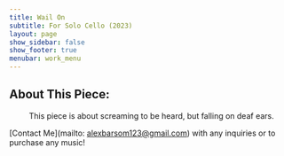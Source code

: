 ```yaml
---
title: Wail On
subtitle: For Solo Cello (2023)
layout: page
show_sidebar: false
show_footer: true
menubar: work_menu
---
```


## About This Piece:

&nbsp;&nbsp;&nbsp;&nbsp;&nbsp;&nbsp;&nbsp;&nbsp; This piece is about screaming to be heard, but falling on deaf ears.

[Contact Me](mailto: alexbarsom123@gmail.com) with any inquiries or to purchase any music!